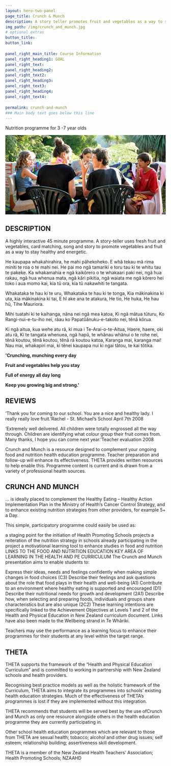 ```yaml
---
layout: hero-two-panel
page_title: Crunch & Munch
description: A story teller promotes fruit and vegetables as a way to stay healthy and energetic.
img_path: /img/crunch_and_munch.jpg
# optional extras
button_title:
button_link:

panel_right_main_title: Course Information
panel_right_heading1: GOAL
panel_right_text:
panel_right_heading2:
panel_right_text2:
panel_right_heading3:
panel_right_text3:
panel_right_heading4:
panel_right_text4:

permalink: crunch-and-munch
### Main body text goes below this line
---
```


Nutrition programme for 3 -7 year olds

![Crunch & Munch](/img/crunch_and_munch.jpg)


## DESCRIPTION
A highly interactive 45 minute programme. A story-teller uses fresh fruit and vegetables, card matching, song and story to promote vegetables and fruit as a way to stay healthy and energetic.

He kaupapa whakahirahira, he mahi pãhekoheko. E whã tekau mã rima miniti te roa o te mahi nei. He pai mo ngã tamariki e toru tau ki te whitu tau te pakeke. Ka whakamahia e ngã kaikõrero o te whakaari paki nei, ngã hua rakau, ngã hua whenua mata, ngã kãri pikitia, ngã waiata me ngã kõrero hei toko i aua momo kai, kia tû ora, kia tû nakawhiti te tangata.

Whakataka te hau ki te uru, Whakataka te hau ki te tonga, Kia mãkinakina ki uta, kia mãkinakina ki tai, E hî ake ana te atakura, He tio, He huka, He hau hû, Tihe Mauriora.

Mihi tuatahi ki te kaihanga, nãna nei ngã mea katoa, Ki ngã mãtua tûturu, Ko Rangi-nui-e-tu-iho nei, rãau ko Papatûãnuku-e-takoto nei, tênã kôrua.

Ki ngã aitua, kua wehe atu rã, ki mua i Te-Arai-o-te-Aitua, Haere, haere, oki atu rã, Ki te tangata whenuea, ngã hapû, te whãnau whãnui o te rohe nei, tênã koutou, tênã koutou, tênã rã koutou katoa, Karanga mai, karanga mai! Nau mai, whakapiri mai, ki tênei kaupapa nui ki ngai tãtou, te kai tôtika.

**'Crunching, munching every day**

**Fruit and vegetables help you stay**

**Full of energy all day long**

**Keep you growing big and strong.'**



## REVIEWS
‘Thank you for coming to our school. You are a nice and healthy lady. I really really love fruit.’Rachel - St. Michael’s School April 7th 2008

‘Extremely well delivered. All children were totally engrossed all the way through. Children are identifying what colour group their fruit comes from. Many thanks, I hope you can come next year.’Teacher evaluation 2008

Crunch and Munch is a resource designed to complement your ongoing food and nutrition health education programme. Teacher preparation and follow-up will enhance its effectiveness. THETA provides written resources to help enable this. Programme content is current and is drawn from a variety of professional health sources.



## CRUNCH AND MUNCH
… is ideally placed to complement the Healthy Eating – Healthy Action Implementation Plan in the Ministry of Health’s Cancer Control Strategy, and to enhance existing nutrition strategies from other providers, for example 5+ a Day.

This simple, participatory programme could easily be used as:

a staging point for the initiation of Health Promoting Schools projects
a reiteration of the nutrition strategy in schools already participating in the project
a motivational learning tool to enhance studies in food and nutrition
LINKS TO THE FOOD AND NUTRITION EDUCATION KEY AREA OF LEARNING IN THE HEALTH AND PE CURRICULUM
The Crunch and Munch presentation aims to enable students to:

 Express their ideas, needs and feelings confidently when making simple changes in food choices (C3)  Describe their feelings and ask questions about the role that food plays in their health and well-being (A1)  Contribute to an environment where healthy eating is supported and encouraged (D1)  Describe their nutritional needs for growth and development (2A1)  Describe how, when selecting and preparing foods, individuals and groups share characteristics but are also unique (2C2)
These learning intentions are specifically linked to the Achievement Objectives at Levels 1 and 2 of the Health and Physical Education in New Zealand curriculum document. Links have also been made to the Wellbeing strand in Te Whãriki.

Teachers may use the performance as a learning focus to enhance their programmes for their students at any level within the target range.



## THETA
THETA supports the framework of the “Health and Physical Education Curriculum” and is committed to working in partnership with New Zealand schools and health providers.

Recognising best practice models as well as the holistic framework of the Curriculum, THETA aims to integrate its programmes into schools’ existing health education strategies. Much of the effectiveness of THETA’s programmes is lost if they are implemented without this integration.

THETA recommends that students will be served best by the use ofCrunch and Munch as only one resource alongside others in the health education programme they are currently participating in.

Other school health education programmes which are relevant to those from THETA are sexual health; tobacco; alcohol and other drug issues; self esteem; relationship building; assertiveness skill development.

THETA is a member of the New Zealand Health Teachers’ Association; Health Promoting Schools; NZAAHD
